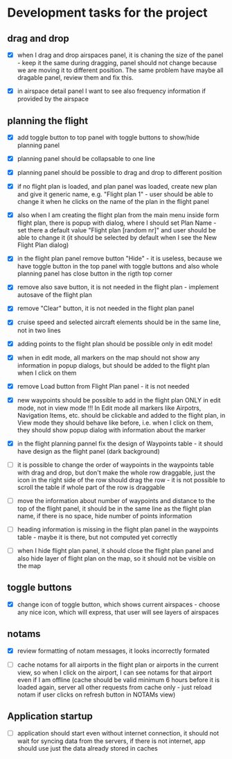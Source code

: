 # Development tasks for the project

## drag and drop
- [x] when I drag and drop airspaces panel, it is chaning the size of the panel - keep it the same during dragging, panel should not change because we are moving it to different position. The same problem have maybe all dragable panel, review them and fix this.
- [x] in airspace detail panel I want to see also frequency information if provided by the airspace


## planning the flight
- [x] add toggle button to top panel with toggle buttons to show/hide planning panel
- [x] planning panel should be collapsable to one line
- [x] planning panel should be possible to drag and drop to different position
- [x] if no flight plan is loaded, and plan panel was loaded, create new plan and give it generic name, e.g. "Flight plan 1" - user should be able to change it when he clicks on the name of the plan in the flight panel
- [x] also when I am creating the flight plan from the main menu inside form flight plan, there is popup with dialog, where I should set Plan Name - set there a default value "Flight plan [random nr]" and user should be able to change it (it should be selected by default when I see the New Flight Plan dialog)
- [x] in the flight plan panel remove button "Hide" - it is useless, because we have toggle button in the top panel with toggle buttons and also whole planning panel has close button in the rigth top corner
- [x] remove also save button, it is not needed in the flight plan - implement autosave of the flight plan
- [x] remove "Clear" button, it is not needed in the flight plan panel
- [x] cruise speed and selected aircraft elements should be in the same line, not in two lines
- [x] adding points to the flight plan should be possible only in edit mode!
- [x] when in edit mode, all markers on the map should not show any information in popup dialogs, but should be added to the flight plan when I click on them
- [x] remove Load button from Flight Plan panel - it is not needed
- [x] new waypoints should be possible to add in the flight plan ONLY in edit mode, not in view mode !!! In Edit mode all markers like Airpotrs, Navigation Items, etc. should be clickable and added to the flight plan, in View mode they should behave like before, i.e. when I click on them, they should show popup dialog with information about the marker
- [x] in the flight planning pannel fix the design of Waypoints table - it should have design as the flight panel (dark background)
- [ ] it is possible to change the order of waypoints in the waypoints table with drag and drop, but don't make the whole row draggable, just the icon in the right side of the row should drag the row - it is not possible to scroll the table if whole part of the row is draggable
- [ ] move the information about number of waypoints and distance to the top of the flight panel, it should be in the same line as the flight plan name, if there is no space, hide number of points information
- [ ] heading information is missing in the flight plan panel in the waypoints table - maybe it is there, but not computed yet correctly
- [ ] when I hide flight plan panel, it should close the flight plan panel and also hide layer of flight plan on the map, so it should not be visible on the map


## toggle buttons
- [x] change icon of toggle button, which shows current airspaces - choose any nice icon, which will express, that user will see layers of airspaces


## notams
- [x] review formatting of notam messages, it looks incorrectly formated
- [ ] cache notams for all airports in the flight plan or airports in the current view, so when I click on the airport, I can see notams for that airport even if I am offline (cache should be valid minimum 6 hours before it is loaded again, server all other requests from cache only - just reload notam if user clicks on refresh button in NOTAMs view)


## Application startup
- [ ] application should start even without internet connection, it should not wait for syncing data from the servers, if there is not internet, app should use just the data already stored in caches
